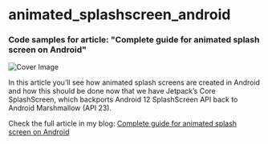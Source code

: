 # animated_splashscreen_android
### Code samples for article: "Complete guide for animated splash screen on Android"
![Cover Image](https://www.tiagoloureiro.tech/cover/definitive_splash.png)

In this article you’ll see how animated splash screens are created in Android and how this should be done now that we have Jetpack’s Core SplashScreen, which backports Android 12 SplashScreen API back to Android Marshmallow (API 23).

Check the full article in my blog: [Complete guide for animated splash screen on Android](https://www.tiagoloureiro.tech/posts/definitive-guide-for-splash-screen-android/)
